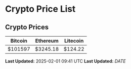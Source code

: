 # Crypto Price List

## Crypto Prices
| Bitcoin | Ethereum | Litecoin |
| ------- | -------- | -------- |
| $101597 | $3245.18 | $124.22 |
**Last Updated:** 2025-02-01 09:41 UTC
**Last Updated:** $DATE$
